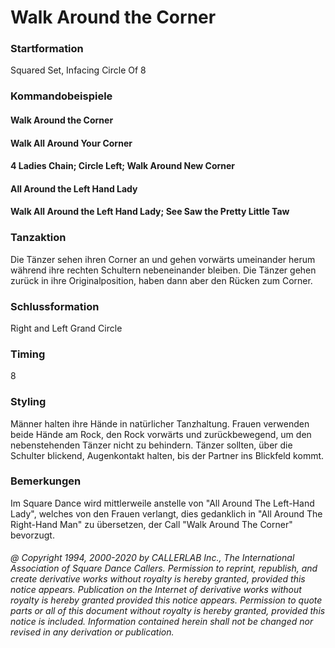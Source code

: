 
# Walk Around the Corner

### Startformation

Squared Set, Infacing Circle Of 8

### Kommandobeispiele

#### Walk Around the Corner
#### Walk All Around Your Corner
#### 4 Ladies Chain; Circle Left; Walk Around New Corner
#### All Around the Left Hand Lady
#### Walk All Around the Left Hand Lady; See Saw the Pretty Little Taw

### Tanzaktion

Die Tänzer sehen ihren Corner an und gehen vorwärts umeinander herum während 
ihre rechten Schultern nebeneinander bleiben. Die Tänzer gehen zurück in ihre 
Originalposition, haben dann aber den Rücken zum Corner.

### Schlussformation
 
Right and Left Grand Circle

### Timing

8

### Styling

Männer halten ihre Hände in natürlicher Tanzhaltung.
Frauen verwenden beide Hände am Rock, den Rock vorwärts und zurückbewegend,
um den nebenstehenden Tänzer nicht zu behindern. Tänzer sollten, über die Schulter blickend, 
Augenkontakt halten, bis der Partner ins Blickfeld kommt.

### Bemerkungen

Im Square Dance wird mittlerweile anstelle von "All Around The Left-Hand Lady",
welches von den Frauen verlangt, dies gedanklich in "All Around The Right-Hand Man" zu übersetzen, 
der Call "Walk Around The Corner" bevorzugt.

###### @ Copyright 1994, 2000-2020 by CALLERLAB Inc., The International Association of Square Dance Callers. Permission to reprint, republish, and create derivative works without royalty is hereby granted, provided this notice appears. Publication on the Internet of derivative works without royalty is hereby granted provided this notice appears. Permission to quote parts or all of this document without royalty is hereby granted, provided this notice is included. Information contained herein shall not be changed nor revised in any derivation or publication.
